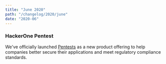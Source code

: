 ```yaml
---
title: "June 2020"
path: "/changelog/2020/june"
date: "2020-06"
---
```


### HackerOne Pentest
We've officially launched [Pentests](/programs/pentests.html) as a new product offering to help companies better secure their applications and meet regulatory compliance standards. 
